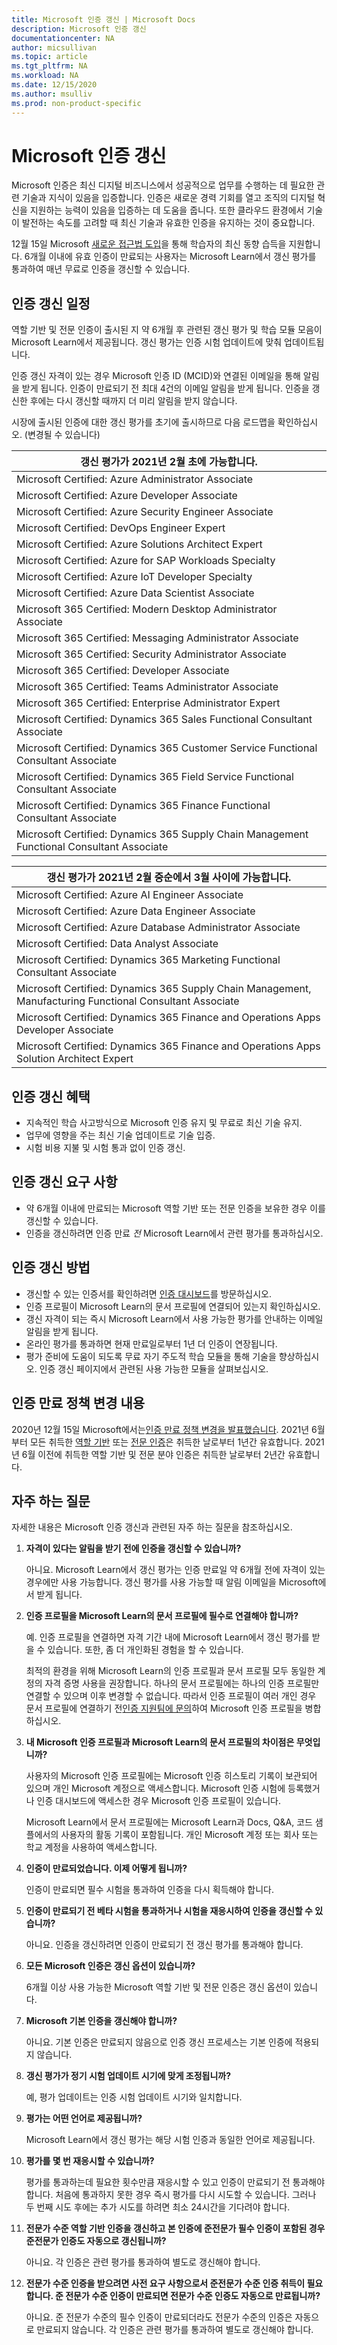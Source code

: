 ```yaml
---
title: Microsoft 인증 갱신 | Microsoft Docs
description: Microsoft 인증 갱신 
documentationcenter: NA 
author: micsullivan
ms.topic: article
ms.tgt_pltfrm: NA
ms.workload: NA
ms.date: 12/15/2020
ms.author: msulliv
ms.prod: non-product-specific
---
```

# Microsoft 인증 갱신

Microsoft 인증은 최신 디지털 비즈니스에서 성공적으로 업무를 수행하는 데 필요한 관련 기술과 지식이 있음을 입증합니다. 인증은 새로운 경력 기회를 열고 조직의 디지털 혁신을 지원하는 능력이 있음을 입증하는 데 도움을 줍니다. 또한 클라우드 환경에서 기술이 발전하는 속도를 고려할 때 최신 기술과 유효한 인증을 유지하는 것이 중요합니다.

12월 15일 Microsoft [새로운 접근법 도입](https://aka.ms/CertRenewalBlog)을 통해 학습자의 최신 동향 습득을 지원합니다. 6개월 이내에 유효 인증이 만료되는 사용자는 Microsoft Learn에서 갱신 평가를 통과하여 매년 무료로 인증을 갱신할 수 있습니다.

## 인증 갱신 일정

역할 기반 및 전문 인증이 출시된 지 약 6개월 후 관련된 갱신 평가 및 학습 모듈 모음이 Microsoft Learn에서 제공됩니다. 갱신 평가는 인증 시험 업데이트에 맞춰 업데이트됩니다.

인증 갱신 자격이 있는 경우 Microsoft 인증 ID (MCID)와 연결된 이메일을 통해 알림을 받게 됩니다. 인증이 만료되기 전 최대 4건의 이메일 알림을 받게 됩니다. 인증을 갱신한 후에는 다시 갱신할 때까지 더 미리 알림을 받지 않습니다.

시장에 출시된 인증에 대한 갱신 평가를 초기에 출시하므로 다음 로드맵을 확인하십시오. (변경될 수 있습니다)

| 갱신 평가가 2021년 2월 초에 가능합니다. |
| --- |
| Microsoft Certified: Azure Administrator Associate |
| Microsoft Certified: Azure Developer Associate |
| Microsoft Certified: Azure Security Engineer Associate |
| Microsoft Certified: DevOps Engineer Expert |
| Microsoft Certified: Azure Solutions Architect Expert |
| Microsoft Certified: Azure for SAP Workloads Specialty |
| Microsoft Certified: Azure IoT Developer Specialty |
| Microsoft Certified: Azure Data Scientist Associate |
| Microsoft 365 Certified: Modern Desktop Administrator Associate |
| Microsoft 365 Certified: Messaging Administrator Associate |
| Microsoft 365 Certified: Security Administrator Associate |
| Microsoft 365 Certified: Developer Associate |
| Microsoft 365 Certified: Teams Administrator Associate |
| Microsoft 365 Certified: Enterprise Administrator Expert |
| Microsoft Certified: Dynamics 365 Sales Functional Consultant Associate |
| Microsoft Certified: Dynamics 365 Customer Service Functional Consultant Associate |
| Microsoft Certified: Dynamics 365 Field Service Functional Consultant Associate |
| Microsoft Certified: Dynamics 365 Finance Functional Consultant Associate |
| Microsoft Certified: Dynamics 365 Supply Chain Management Functional Consultant Associate |

| 갱신 평가가 2021년 2월 중순에서 3월 사이에 가능합니다. |
| --- |
| Microsoft Certified: Azure AI Engineer Associate |
| Microsoft Certified: Azure Data Engineer Associate |
| Microsoft Certified: Azure Database Administrator Associate |
| Microsoft Certified: Data Analyst Associate |
| Microsoft Certified: Dynamics 365 Marketing Functional Consultant Associate |
| Microsoft Certified: Dynamics 365 Supply Chain Management, Manufacturing Functional Consultant Associate |
| Microsoft Certified: Dynamics 365 Finance and Operations Apps Developer Associate |
| Microsoft Certified: Dynamics 365 Finance and Operations Apps Solution Architect Expert |

## 인증 갱신 혜택

- 지속적인 학습 사고방식으로 Microsoft 인증 유지 및 무료로 최신 기술 유지.
- 업무에 영향을 주는 최신 기술 업데이트로 기술 입증.
- 시험 비용 지불 및 시험 통과 없이 인증 갱신.

## 인증 갱신 요구 사항

- 약 6개월 이내에 만료되는 Microsoft 역할 기반 또는 전문 인증을 보유한 경우 이를 갱신할 수 있습니다.
- 인증을 갱신하려면 인증 만료 _전_ Microsoft Learn에서 관련 평가를 통과하십시오.

## 인증 갱신 방법

- 갱신할 수 있는 인증서를 확인하려면 [인증 대시보드](https://aka.ms/CertDashboard)를 방문하십시오.
- 인증 프로필이 Microsoft Learn의 문서 프로필에 연결되어 있는지 확인하십시오.
- 갱신 자격이 되는 즉시 Microsoft Learn에서 사용 가능한 평가를 안내하는 이메일 알림을 받게 됩니다.
- 온라인 평가를 통과하면 현재 만료일로부터 1년 더 인증이 연장됩니다.
- 평가 준비에 도움이 되도록 무료 자기 주도적 학습 모듈을 통해 기술을 향상하십시오. 인증 갱신 페이지에서 관련된 사용 가능한 모듈을 살펴보십시오.

## 인증 만료 정책 변경 내용

2020년 12월 15일 Microsoft에서는[인증 만료 정책 변경을 발표했습니다](https://aka.ms/CertRenewalBlog). 2021년 6월부터 모든 취득한 [역할 기반](/learn/certifications/browse/?type=role-based) 또는 [전문 인증](/learn/certifications/browse/?type=specialty)은 취득한 날로부터 1년간 유효합니다. 2021년 6월 이전에 취득한 역할 기반 및 전문 분야 인증은 취득한 날로부터 2년간 유효합니다.

## 자주 하는 질문

자세한 내용은 Microsoft 인증 갱신과 관련된 자주 하는 질문을 참조하십시오.

1. **자격이 있다는 알림을 받기 전에 인증을 갱신할 수 있습니까?**

    아니요. Microsoft Learn에서 갱신 평가는 인증 만료일 약 6개월 전에 자격이 있는 경우에만 사용 가능합니다. 갱신 평가를 사용 가능할 때 알림 이메일을 Microsoft에서 받게 됩니다.

2. **인증 프로필을 Microsoft Learn의 문서 프로필에 필수로 연결해야 합니까?**

    예. 인증 프로필을 연결하면 자격 기간 내에 Microsoft Learn에서 갱신 평가를 받을 수 있습니다. 또한, 좀 더 개인화된 경험을 할 수 있습니다.

    최적의 환경을 위해 Microsoft Learn의 인증 프로필과 문서 프로필 모두 동일한 계정의 자격 증명 사용을 권장합니다. 하나의 문서 프로필에는 하나의 인증 프로필만 연결할 수 있으며 이후 변경할 수 없습니다. 따라서 인증 프로필이 여러 개인 경우 문서 프로필에 연결하기 전[인증 지원팀에 문의](https://aka.ms/mcpforum)하여 Microsoft 인증 프로필을 병합하십시오.

3. **내 Microsoft 인증 프로필과 Microsoft Learn의 문서 프로필의 차이점은 무엇입니까?**

    사용자의 Microsoft 인증 프로필에는 Microsoft 인증 히스토리 기록이 보관되어 있으며 개인 Microsoft 계정으로 액세스합니다. Microsoft 인증 시험에 등록했거나 인증 대시보드에 액세스한 경우 Microsoft 인증 프로필이 있습니다.

    Microsoft Learn에서 문서 프로필에는 Microsoft Learn과 Docs, Q&A, 코드 샘플에서의 사용자의 활동 기록이 포함됩니다.  개인 Microsoft 계정 또는 회사 또는 학교 계정을 사용하여 액세스합니다.

4. **인증이 만료되었습니다. 이제 어떻게 됩니까?**

    인증이 만료되면 필수 시험을 통과하여 인증을 다시 획득해야 합니다.

5. **인증이 만료되기 전 베타 시험을 통과하거나 시험을 재응시하여 인증을 갱신할 수 있습니까?**

    아니요. 인증을 갱신하려면 인증이 만료되기 전 갱신 평가를 통과해야 합니다.

6. **모든 Microsoft 인증은 갱신 옵션이 있습니까?**

    6개월 이상 사용 가능한 Microsoft 역할 기반 및 전문 인증은 갱신 옵션이 있습니다.

7. **Microsoft 기본 인증을 갱신해야 합니까?**

    아니요. 기본 인증은 만료되지 않음으로 인증 갱신 프로세스는 기본 인증에 적용되지 않습니다.

8. **갱신 평가가 정기 시험 업데이트 시기에 맞게 조정됩니까?**

    예, 평가 업데이트는 인증 시험 업데이트 시기와 일치합니다.

9. **평가는 어떤 언어로 제공됩니까?**

    Microsoft Learn에서 갱신 평가는 해당 시험 인증과 동일한 언어로 제공됩니다.

10. **평가를 몇 번 재응시할 수 있습니까?**

    평가를 통과하는데 필요한 횟수만큼 재응시할 수 있고 인증이 만료되기 전 통과해야 합니다. 처음에 통과하지 못한 경우 즉시 평가를 다시 시도할 수 있습니다. 그러나 두 번째 시도 후에는 추가 시도를 하려면 최소 24시간을 기다려야 합니다.

11. **전문가 수준 역할 기반 인증을 갱신하고 본 인증에 준전문가 필수 인증이 포함된 경우 준전문가 인증도 자동으로 갱신됩니까?**

    아니요. 각 인증은 관련 평가를 통과하여 별도로 갱신해야 합니다.

12. **전문가 수준 인증을 받으려면 사전 요구 사항으로서 준전문가 수준 인증 취득이 필요합니다. 준 전문가 수준 인증이 만료되면 전문가 수준 인증도 자동으로 만료됩니까?**

    아니요. 준 전문가 수준의 필수 인증이 만료되더라도 전문가 수준의 인증은 자동으로 만료되지 않습니다. 각 인증은 관련 평가를 통과하여 별도로 갱신해야 합니다.